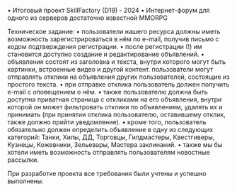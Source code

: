 • Итоговый проект SkillFactory (D19) - 2024
• Интернет-форум для одного из серверов достаточно известной MMORPG

Техническое задание: 
• пользователи нашего ресурса должны иметь возможность зарегистрироваться в нём по e-mail, получив письмо с кодом подтверждения регистрации.
• после регистрации (!) им становится доступно создание и редактирование объявлений.
• объявления состоят из заголовка и текста, внутри которого могут быть картинки, встроенные видео и другой контент. пользователи могут отправлять отклики на объявления других пользователей, состоящие из простого текста.
• при отправке отклика пользователь должен получить e-mail с оповещением о нём.
• также пользователю должна быть доступна приватная страница с откликами на его объявления, внутри которой он может фильтровать отклики по объявлениям, удалять их и принимать (при принятии отклика пользователю, оставившему отклик, также должно прийти уведомление).
• кроме того, пользователь обязательно должен определить объявление в одну из следующих категорий: Танки, Хилы, ДД, Торговцы, Гилдмастеры, Квестгиверы, Кузнецы, Кожевники, Зельевары, Мастера заклинаний.
• также мы бы хотели иметь возможность отправлять пользователям новостные рассылки.

При разработке проекта все требования были учтены и успешно выполнены.

